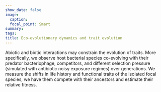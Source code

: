 ```yaml
---
show_date: false
image:
  caption: 
  focal_point: Smart
summary: 
tags:
title: Eco-evolutionary dynamics and trait evolution
---
```


Abiotic and biotic interactions may constrain the evolution of traits. More specifically, we observe host bacterial species co-evolving with their predator bacteriophage, competitors, and different selection pressure (simulated with antibiotic noisy exposure regimes) over generations. We measure the shifts in life history and functional traits of the isolated focal species, we have them compete with their ancestors and estimate their relative fitness.  


